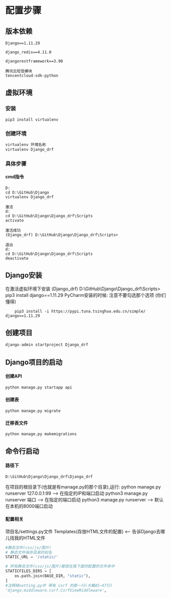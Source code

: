 # 配置步骤

## 版本依赖

```text
Django==1.11.29

django_redis==4.11.0

djangorestframework==3.90

腾讯云短信模块
tencentcloud-sdk-python
```

## 虚拟环境

### 安装

```python
pip3 install virtualenv
```

### 创建环境

```python
virtualenv 环境名称
virtualenv Django_drf
```

### 具体步骤

#### cmd指令

	D:
	cd D:\GitHub\Django
	virtualenv Django_drf
	
	激活
	d:
	cd D:\GitHub\Django\Django_drf\Scripts
	activate
	
	激活成功
	(Django_drf) D:\GitHub\Django\Django_drf\Scripts>
	
	退出
	d:
	cd D:\GitHub\Django\Django_drf\Scripts
	deactivate

## Django安装

在激活虚拟环境下安装
			(Django_drf) D:\GitHub\Django\Django_drf\Scripts>
				pip3 install django==1.11.29
			PyCharm安装的时候:
		注意不要勾选那个选项 (你们懂得)

		pip3 install -i https://pypi.tuna.tsinghua.edu.cn/simple/ django==1.11.29

## 创建项目

```python
django-admin startproject Django_drf
```

## Django项目的启动

#### 创建API

```python
python manage.py startapp api
```

#### 创建表

```text
python manage.py migrate
```

#### 迁移表文件

```python
python manage.py makemigrations
```



## 命令行启动

#### 路径下

```python
D:\GitHub\Django\Django_drf\Django_drf
```

在项目的根目录下(也就是有manage.py的那个目录),运行:
				python manage.py runserver 127.0.0.1:99 --> 在指定的IP和端口启动
				python3 manage.py runserver 端口   --> 在指定的端口启动
				python3 manage.py runserver        --> 默认在本机的8000端口启动

#### 配置相关   

项目名/settings.py文件
		Templates(存放HTML文件的配置)       <-- 告诉Django去哪儿找我的HTML文件
		

```python
#静态文件(css/js/图片)
# 静态文件保存目录的别名
STATIC_URL = '/static/'

# 所有静态文件(css/js/图片)都放在我下面你配置的文件夹中
STATICFILES_DIRS = [
    os.path.join(BASE_DIR, "static"),
]
#注释掉setting.py中 带有 csrf 的那一行(大概45~47行)
'django.middleware.csrf.CsrfViewMiddleware',
```